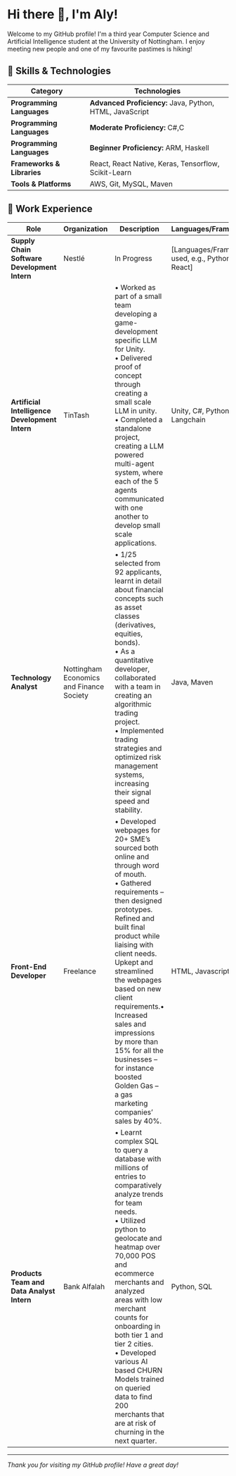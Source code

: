 # Hi there 👋, I'm Aly!

Welcome to my GitHub profile! I'm a third year Computer Science and Artificial Intelligence student at the University of Nottingham. I enjoy meeting new people and one of my favourite pastimes is hiking! 

## 🚀 Skills & Technologies

| **Category**               | **Technologies**                        |
|----------------------------|-----------------------------------------|
| **Programming Languages**   | **Advanced Proficiency:** Java, Python, HTML, JavaScript|
| **Programming Languages**   | **Moderate Proficiency:** C#,C |
| **Programming Languages**   | **Beginner Proficiency:** ARM, Haskell |
| **Frameworks & Libraries**  | React, React Native, Keras, Tensorflow, Scikit-Learn |
| **Tools & Platforms**       | AWS, Git, MySQL, Maven |

## 💼 Work Experience

| **Role**               | **Organization**        | **Description**                              | **Languages/Frameworks**                  |
|------------------------|--------------------------|----------------------------------------------|-------------------------------------------|
| **Supply Chain Software Development Intern**  | Nestlé | In Progress | [Languages/Frameworks used, e.g., Python, React] |
| **Artificial Intelligence Development Intern**         | TinTash | •	Worked as part of a small team developing a game-development specific LLM for Unity.<br>•	Delivered proof of concept through creating a small scale LLM in unity.<br>•	Completed a standalone project, creating a LLM powered multi-agent system, where each of the 5 agents communicated with one another to develop small scale applications.| Unity, C#, Python, Langchain              |
| **Technology Analyst**         | Nottingham Economics and Finance Society	| •	1/25 selected from 92 applicants, learnt in detail about financial concepts such as asset classes (derivatives, equities, bonds).<br>•	As a quantitative developer, collaborated with a team in creating an algorithmic trading project.<br> •	Implemented trading strategies and optimized risk management systems, increasing their signal speed and stability.| Java, Maven|
| **Front-End Developer**  | Freelance |•	Developed webpages for 20+ SME’s sourced both online and through word of mouth. <br> •	Gathered requirements – then designed prototypes. Refined and built final product while liaising with client needs.<br> Upkept and streamlined the webpages based on new client requirements.•	Increased sales and impressions by more than 15% for all the businesses – for instance boosted Golden Gas – a gas marketing companies’ sales by 40%.| HTML, Javascript, CSS |
| **Products Team and Data Analyst Intern**  | Bank Alfalah |•	Learnt complex SQL to query a database with millions of entries to comparatively analyze trends for team needs.<br> •	Utilized python to geolocate and heatmap over 70,000 POS and ecommerce merchants and analyzed areas with low merchant counts for onboarding in both tier 1 and tier 2 cities.<br> •	Developed various AI based CHURN Models trained on queried data to find 200 merchants that are at risk of churning in the next quarter.| Python, SQL|
 
---

*Thank you for visiting my GitHub profile! Have a great day!*

